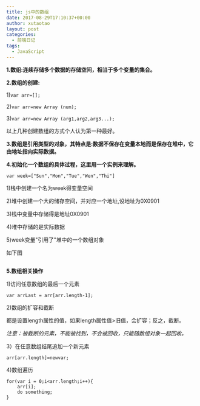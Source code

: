 ```yaml
---
title: js中的数组
date: 2017-08-29T17:10:37+00:00
author: xutaotao
layout: post
categories:
  - 前端日记
tags:
  - JavaScript
---
```



**1.数组:连续存储多个数据的存储空间，相当于多个变量的集合。**

**2.数组的创建:**

1)`var arr=[];`
  
2)`var arr=new Array (num);`
  
3)`var arr=new Array (arg1,arg2,arg3...);`
  
以上几种创建数组的方式个人认为第一种最好。

**3.数组是引用类型的对象，其特点是:数据不保存在变量本地而是保存在堆中，它由地址指向实际数据。**

**4.初始化一个数组的具体过程，这里用一个实例来理解。**

`var week=["Sun","Mon","Tue","Wen","Thi"]`

1)栈中创建一个名为week得变量空间  

2)堆中创建一个大的储存空间，并对应一个地址,设地址为0X0901

3)栈中变量中存储得是地址0X0901

4)堆中存储的是实际数据

5)week变量"引用了"堆中的一个数组对象

如下图

<img src="/Xutaotaotao.github.io/img/in-post/post-js-version/js-array.png" alt="">

**5.数组相关操作**

1)访问任意数组的最后一个元素

`var arrLast = arr[arr.length-1];`

2)数组的扩容和截断

都是设置length属性的值，如果length属性值>旧值，会扩容；反之，截断。

*注意：被截断的元素，不能被找到，不会被回收，只能随数组对象一起回收。*

3）在任意数组结尾追加一个新元素

`arr[arr.length]=newvar;`

4)数组遍历

	for(var i = 0;i<arr.length;i++){
		arr[i];
		do something;
	}










